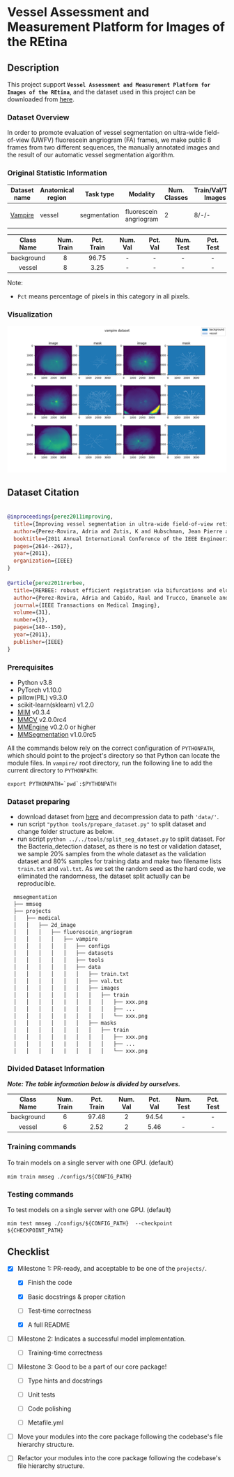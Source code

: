 # Vessel Assessment and Measurement Platform for Images of the REtina

## Description

This project support **`Vessel Assessment and Measurement Platform for Images of the REtina`**, and the dataset used in this project can be downloaded from [here](https://vampire.computing.dundee.ac.uk/vesselseg.html).

### Dataset Overview

In order to promote evaluation of vessel segmentation on ultra-wide field-of-view (UWFV) fluorescein angriogram (FA) frames, we make public 8 frames from two different sequences, the manually annotated images and the result of our automatic vessel segmentation algorithm.

### Original Statistic Information

| Dataset name                                                     | Anatomical region | Task type    | Modality               | Num. Classes | Train/Val/Test Images | Train/Val/Test Labeled | Release Date | License                                                         |
| ---------------------------------------------------------------- | ----------------- | ------------ | ---------------------- | ------------ | --------------------- | ---------------------- | ------------ | --------------------------------------------------------------- |
| [Vampire](https://vampire.computing.dundee.ac.uk/vesselseg.html) | vessel            | segmentation | fluorescein angriogram | 2            | 8/-/-                 | yes/-/-                | 2017         | [CC-BY-NC 4.0](https://creativecommons.org/licenses/by-sa/4.0/) |

| Class Name | Num. Train | Pct. Train | Num. Val | Pct. Val | Num. Test | Pct. Test |
| :--------: | :--------: | :--------: | :------: | :------: | :-------: | :-------: |
| background |     8      |   96.75    |    -     |    -     |     -     |     -     |
|   vessel   |     8      |    3.25    |    -     |    -     |     -     |     -     |

Note:

- `Pct` means percentage of pixels in this category in all pixels.

### Visualization

![bac](https://raw.githubusercontent.com/uni-medical/medical-datasets-visualization/main/2d/semantic_seg/fluorescein_angriogram/vampire/vampire_dataset.png)

## Dataset Citation

```bibtex

@inproceedings{perez2011improving,
  title={Improving vessel segmentation in ultra-wide field-of-view retinal fluorescein angiograms},
  author={Perez-Rovira, Adria and Zutis, K and Hubschman, Jean Pierre and Trucco, Emanuele},
  booktitle={2011 Annual International Conference of the IEEE Engineering in Medicine and Biology Society},
  pages={2614--2617},
  year={2011},
  organization={IEEE}
}

@article{perez2011rerbee,
  title={RERBEE: robust efficient registration via bifurcations and elongated elements applied to retinal fluorescein angiogram sequences},
  author={Perez-Rovira, Adria and Cabido, Raul and Trucco, Emanuele and McKenna, Stephen J and Hubschman, Jean Pierre},
  journal={IEEE Transactions on Medical Imaging},
  volume={31},
  number={1},
  pages={140--150},
  year={2011},
  publisher={IEEE}
}

```

### Prerequisites

- Python v3.8
- PyTorch v1.10.0
- pillow(PIL) v9.3.0
- scikit-learn(sklearn) v1.2.0
- [MIM](https://github.com/open-mmlab/mim) v0.3.4
- [MMCV](https://github.com/open-mmlab/mmcv) v2.0.0rc4
- [MMEngine](https://github.com/open-mmlab/mmengine) v0.2.0 or higher
- [MMSegmentation](https://github.com/open-mmlab/mmsegmentation) v1.0.0rc5

All the commands below rely on the correct configuration of `PYTHONPATH`, which should point to the project's directory so that Python can locate the module files. In `vampire/` root directory, run the following line to add the current directory to `PYTHONPATH`:

```shell
export PYTHONPATH=`pwd`:$PYTHONPATH
```

### Dataset preparing

- download dataset from [here](https://vampire.computing.dundee.ac.uk/vesselseg.html) and decompression data to path `'data/'`.
- run script `"python tools/prepare_dataset.py"` to split dataset and change folder structure as below.
- run script `python ../../tools/split_seg_dataset.py` to split dataset. For the Bacteria_detection dataset, as there is no test or validation dataset, we sample 20% samples from the whole dataset as the validation dataset and 80% samples for training data and make two filename lists `train.txt` and `val.txt`. As we set the random seed as the hard code, we eliminated the randomness, the dataset split actually can be reproducible.

```none
  mmsegmentation
  ├── mmseg
  ├── projects
  │   ├── medical
  │   │   ├── 2d_image
  │   │   │   ├── fluorescein_angriogram
  │   │   │   │   ├── vampire
  │   │   │   │   │   ├── configs
  │   │   │   │   │   ├── datasets
  │   │   │   │   │   ├── tools
  │   │   │   │   │   ├── data
  │   │   │   │   │   │   ├── train.txt
  │   │   │   │   │   │   ├── val.txt
  │   │   │   │   │   │   ├── images
  │   │   │   │   │   │   │   ├── train
  │   │   │   │   |   │   │   │   ├── xxx.png
  │   │   │   │   |   │   │   │   ├── ...
  │   │   │   │   |   │   │   │   └── xxx.png
  │   │   │   │   │   │   ├── masks
  │   │   │   │   │   │   │   ├── train
  │   │   │   │   |   │   │   │   ├── xxx.png
  │   │   │   │   |   │   │   │   ├── ...
  │   │   │   │   |   │   │   │   └── xxx.png
```

### Divided Dataset Information

***Note: The table information below is divided by ourselves.***

| Class Name | Num. Train | Pct. Train | Num. Val | Pct. Val | Num. Test | Pct. Test |
| :--------: | :--------: | :--------: | :------: | :------: | :-------: | :-------: |
| background |     6      |   97.48    |    2     |  94.54   |     -     |     -     |
|   vessel   |     6      |    2.52    |    2     |   5.46   |     -     |     -     |

### Training commands

To train models on a single server with one GPU. (default）

```shell
mim train mmseg ./configs/${CONFIG_PATH}
```

### Testing commands

To test models on a single server with one GPU. (default)

```shell
mim test mmseg ./configs/${CONFIG_PATH}  --checkpoint ${CHECKPOINT_PATH}
```

## Checklist

- [x] Milestone 1: PR-ready, and acceptable to be one of the `projects/`.

  - [x] Finish the code

  - [x] Basic docstrings & proper citation

  - [ ] Test-time correctness

  - [x] A full README

- [ ] Milestone 2: Indicates a successful model implementation.

  - [ ] Training-time correctness

- [ ] Milestone 3: Good to be a part of our core package!

  - [ ] Type hints and docstrings

  - [ ] Unit tests

  - [ ] Code polishing

  - [ ] Metafile.yml

- [ ] Move your modules into the core package following the codebase's file hierarchy structure.

- [ ] Refactor your modules into the core package following the codebase's file hierarchy structure.
